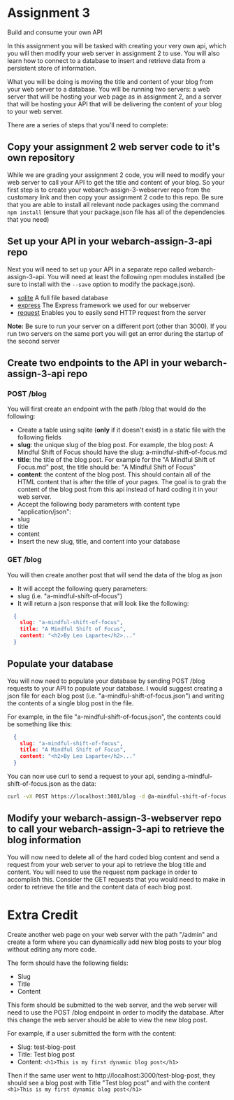 # Assignment 3
Build and consume your own API

In this assignment you will be tasked with creating your very own api, which you will then modify your web server in assignment 2 to use. You will also learn how to connect to a database to insert and retrieve data from a persistent store of information.

What you will be doing is moving the title and content of your blog from your web server to a database. You will be running two servers: a web server that will be hosting your web page as in assignment 2, and a server that will be hosting your API that will be delivering the content of your blog to your web server.

There are a series of steps that you'll need to complete:

## Copy your assignment 2 web server code to it's own repository
While we are grading your assignment 2 code, you will need to modify your web server to call your API to get the title and content of your blog. So your first step is to create your webarch-assign-3-webserver repo from the customary link and then copy your assignment 2 code to this repo. Be sure that you are able to install all relevant node packages using the command ```npm install``` (ensure that your package.json file has all of the dependencies that you need)

## Set up your API in your webarch-assign-3-api repo

Next you will need to set up your API in a separate repo called webarch-assign-3-api. You will need at least the following npm modules installed (be sure to install with the ```--save``` option to modify the package.json).

 - [sqlite](https://www.npmjs.com/package/sqlite3) A full file based database
 - [express](http://expressjs.com) The Express framework we used for our webserver
 - [request](https://www.npmjs.com/package/request) Enables you to easily send HTTP request from the server
 
**Note:** Be sure to run your server on a different port (other than 3000). If you run two servers on the same port you will get an error during the startup of the second server

## Create two endpoints to the API in your webarch-assign-3-api repo

### POST /blog

You will first create an endpoint with the path /blog that would do the following:
 - Create a table using sqlite (**only** if it doesn't exist) in a static file with the following fields
  - **slug**: the unique slug of the blog post. For example, the blog post: A Mindful Shift of Focus should have the slug: a-mindful-shift-of-focus.md
  - **title**: the title of the blog post. For example for the "A Mindful Shift of Focus.md" post, the title should be: "A Mindful Shift of Focus"
  - **content**: the content of the blog post. This should contain all of the HTML content that is after the title of your pages. The goal is to grab the content of the blog post from this api instead of hard coding it in your web server.
 - Accept the following body parameters with content type "application/json":
  - slug
  - title
  - content
 - Insert the new slug, title, and content into your database
 
### GET /blog

You will then create another post that will send the data of the blog as json

 - It will accept the following query parameters:
  - slug (i.e. "a-mindful-shift-of-focus")
 - It will return a json response that will look like the following:
```json
  {
    slug: "a-mindful-shift-of-focus",
    title: "A Mindful Shift of Focus",
    content: "<h2>By Leo Laparte</h2>..."
  }
```

## Populate your database

You will now need to populate your database by sending POST /blog requests to your API to populate your database. I would suggest creating a json file for each blog post (i.e. "a-mindful-shift-of-focus.json") and writing the contents of a single blog post in the file.

For example, in the file "a-mindful-shift-of-focus.json", the contents could be something like this:
```json
  {
    slug: "a-mindful-shift-of-focus",
    title: "A Mindful Shift of Focus",
    content: "<h2>By Leo Laparte</h2>..."
  }
```
You can now use curl to send a request to your api, sending a-mindful-shift-of-focus.json as the data:

```bash
curl -vX POST https://localhost:3001/blog -d @a-mindful-shift-of-focus.json --header "Content-Type: application/json"
```

## Modify your webarch-assign-3-webserver repo to call your webarch-assign-3-api to retrieve the blog information

You will now need to delete all of the hard coded blog content and send a request from your web server to your api to retrieve the blog title and content. You will need to use the request npm package in order to accomplish this. Consider the GET requests that you would need to make in order to retrieve the title and the content data of each blog post.

# Extra Credit

Create another web page on your web server with the path "/admin" and create a form where you can dynamically add new blog posts to your blog without editing any more code.

The form should have the following fields:
 - Slug
 - Title
 - Content
 
This form should be submitted to the web server, and the web server will need to use the POST /blog endpoint in order to modify the database. After this change the web server should be able to view the new blog post.

For example, if a user submitted the form with the content:
 - Slug: test-blog-post
 - Title: Test blog post
 - Content: ```<h1>This is my first dynamic blog post</h1>```
 
Then if the same user went to http://localhost:3000/test-blog-post, they should see a blog post with Title "Test blog post" and with the content ```<h1>This is my first dynamic blog post</h1>```
